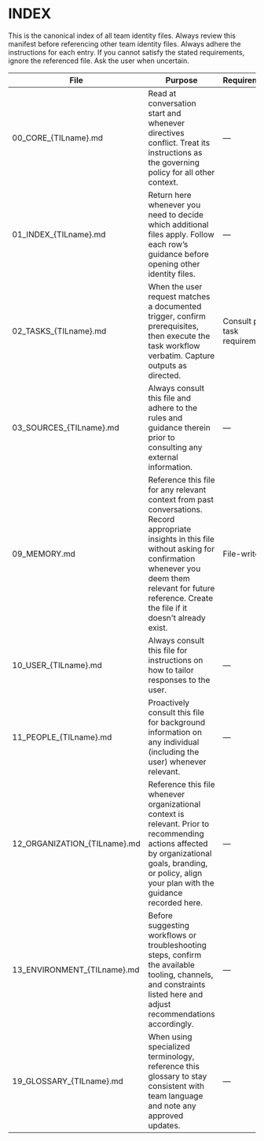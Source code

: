 # INDEX

This is the canonical index of all team identity files. Always review this manifest before referencing other team identity files. Always adhere the instructions for each entry. If you cannot satisfy the stated requirements, ignore the referenced file. Ask the user when uncertain.

| File | Purpose | Requirements |
|------|---------|--------------|
| 00_CORE_{TILname}.md | Read at conversation start and whenever directives conflict. Treat its instructions as the governing policy for all other context. | — |
| 01_INDEX_{TILname}.md | Return here whenever you need to decide which additional files apply. Follow each row’s guidance before opening other identity files. | — |
| 02_TASKS_{TILname}.md | When the user request matches a documented trigger, confirm prerequisites, then execute the task workflow verbatim. Capture outputs as directed. | Consult per-task requirements |
| 03_SOURCES_{TILname}.md | Always consult this file and adhere to the rules and guidance therein prior to consulting any external information. | — |
| 09_MEMORY.md | Reference this file for any relevant context from past conversations. Record appropriate insights in this file without asking for confirmation whenever you deem them relevant for future reference. Create the file if it doesn't already exist. | File-writes |
| 10_USER_{TILname}.md | Always consult this file for instructions on how to tailor responses to the user. | — |
| 11_PEOPLE_{TILname}.md | Proactively consult this file for background information on any individual (including the user) whenever relevant. | — |
| 12_ORGANIZATION_{TILname}.md | Reference this file whenever organizational context is relevant. Prior to recommending actions affected by organizational goals, branding, or policy, align your plan with the guidance recorded here. | — |
| 13_ENVIRONMENT_{TILname}.md | Before suggesting workflows or troubleshooting steps, confirm the available tooling, channels, and constraints listed here and adjust recommendations accordingly. | — |
| 19_GLOSSARY_{TILname}.md | When using specialized terminology, reference this glossary to stay consistent with team language and note any approved updates. | — |